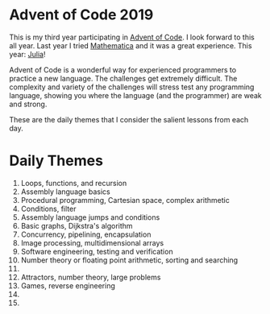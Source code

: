 # Advent of Code 2019
This is my third year participating in [Advent of Code](https://adventofcode.com/2019). I look forward to this all year. Last year I tried [Mathematica](https://wjholden.com/aoc/2018/) and it was a great experience. This year: [Julia](https://julialang.org/)!

Advent of Code is a wonderful way for experienced programmers to practice a new language. The challenges get extremely difficult. The complexity and variety of the challenges will stress test any programming language, showing you where the language (and the programmer) are weak and strong.

These are the daily themes that I consider the salient lessons from each day.

# Daily Themes
1. Loops, functions, and recursion
2. Assembly language basics
3. Procedural programming, Cartesian space, complex arithmetic
4. Conditions, filter
5. Assembly language jumps and conditions
6. Basic graphs, Dijkstra's algorithm
7. Concurrency, pipelining, encapsulation
8. Image processing, multidimensional arrays
9. Software engineering, testing and verification
10. Number theory or floating point arithmetic, sorting and searching
11. 
12. Attractors, number theory, large problems
13. Games, reverse engineering
14. 
15. 
